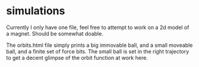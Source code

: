 # simulations
Currently I only have one file, feel free to attempt to work on a 2d model of a magnet. Should be somewhat doable. 

The orbits.html file simply prints a big immovable ball, and a small moveable ball, and a finite set of force bits. The small ball is
set in the right trajectory to get a decent glimpse of the orbit function at work here. 



